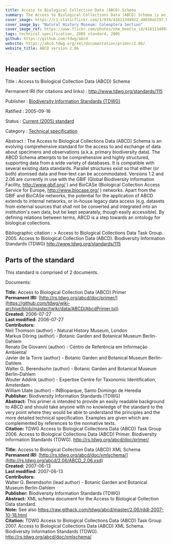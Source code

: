 ```yaml
---
title: Access to Biological Collection Data (ABCD) Schema
summary: The Access to Biological Collections Data (ABCD) Schema is an evolving comprehensive standard for the access to and exchange of data about specimens and observations (a.k.a. primary biodiversity data).
cover_image: https://c1.staticflickr.com/1/839/41611348922_d4030a5197_b.jpg
cover_image_by: "Natural History Museum: Coleoptera Section"
cover_image_ref: https://www.flickr.com/photos/nhm_beetle_id/41611348922/
tags: technical specification, 2005 standard, 2005
github: https://github.com/tdwg/abcd
website: https://abcd.tdwg.org/xml/documentation/primer/2.06/
website_title: ABCD version 2.06
---
```


## Header section

Title
: Access to Biological Collection Data (ABCD) Schema

Permanent IRI (for citations and links)
: <http://www.tdwg.org/standards/115>

Publisher
: [Biodiversity Information Standards (TDWG)](https://www.tdwg.org/)

Ratified
: 2005-09-16

Status
: [Current (2005) standard](https://www.tdwg.org/standards/status-and-categories/)

Category
: [Technical specification](https://www.tdwg.org/standards/status-and-categories/#categories%20of%20tdwg%20standards_1)

Abstract
: The Access to Biological Collections Data (ABCD) Schema is an evolving comprehensive standard for the access to and exchange of data about specimens and observations (a.k.a. primary biodiversity data). The ABCD Schema attempts to be comprehensive and highly structured, supporting data from a wide variety of databases. It is compatible with several existing data standards. Parallel structures exist so that either (or both) atomised data and free-text can be accommodated. Versions 1.2 and 2.06 are currently in use with the GBIF (Global Biodiversity Information Facility, http://www.gbif.org/ ) and  BioCASe (Biological Collection Access Service for Europe, http://www.biocase.org/ ) networks. Apart from the GBIF and BioCASe networks, the potential for the application of ABCD extends to internal networks, or in-house legacy data access (e.g. datasets from external sources that shall not be converted and integrated into an institution's own data, but be kept separately, though easily accessible). By defining relations between terms, ABCD is a step towards an ontology for biological collections.

Bibliographic citation
: > Access to Biological Collections Data Task Group. 2005. Access to Biological Collection Data (ABCD). Biodiversity Information Standards (TDWG) http://www.tdwg.org/standards/115

## Parts of the standard

This standard is comprised of 2 documents. 

Documents:

**Title:** Access to Biological Collection Data (ABCD) Primer <br/>
**Permanent IRI:** [http://rs.tdwg.org/abcd/doc/primer/](https://github.com/tdwg/wiki-archive/blob/master/twiki/data/ABCD/AbcdPrimer.txt) <br/>
**Created:** 2006-07-27 <br/>
**Last modified:** 2006-07-27 <br/>
**Contributors:** <br/>
Neil Thomson (author) - Natural History Museum, London <br/>
Markus Döring (author) - Botanic Garden and Botanical Museum Berlin-Dahlem  <br/>
Renato De Giovanni (author) - Centro de Referência em Informação Ambiental <br/>
Javier de la Torre (author) - Botanic Garden and Botanical Museum Berlin-Dahlem  <br/>
Walter G. Berendsohn (author) - Botanic Garden and Botanical Museum Berlin-Dahlem  <br/>
Wouter Addink (author) - Expertise Centre for Taxonomic Identification, Amsterdam  <br/>
William Ulate  (author) - INBioparque, Santo Domingo de Heredia  <br/>
**Publisher:** Biodiversity Information Standards (TDWG) <br/>
**Abstract:** This primer is intended to provide an easily readable background to ABCD and should take anyone with no knowledge of the standard to the very point where they would be able to understand the principles and the more detailed technical specification. Examples are given which are complemented by references to the normative texts. <br/>
**Citation:** TDWG Access to Biological Collections Data (ABCD) Task Group 2006. Access to Biological Collections Data (ABCD) Primer. Biodiversity Information Standards (TDWG). http://rs.tdwg.org/abcd/doc/primer/

**Title:** Access to Biological Collection Data (ABCD) XML Schema <br/>
**Permanent IRI:** [http://rs.tdwg.org/abcd/doc/xmlschema/](http://rs.tdwg.org/abcd/2.06/ABCD_2.06.xsd) <br/>
**Created:** 2007-06-13 <br/>
**Last modified:** 2007-06-13 <br/>
**Contributors:** <br/>
Walter G. Berendsohn (lead author) - Botanic Garden and Botanical Museum Berlin-Dahlem  <br/>
**Publisher:** Biodiversity Information Standards (TDWG) <br/>
**Abstract:** XML schema document for the Access to Biological Collection Data standard. <br/>
**Note:** See also https://raw.githack.com/tdwg/abcd/master/2.06/rddl-2007-10-18.html <br/>
**Citation:** TDWG Access to Biological Collections Data (ABCD) Task Group 2007. Access to Biological Collections Data (ABCD) XML Schema. Biodiversity Information Standards (TDWG). http://rs.tdwg.org/abcd/doc/xmlschema/

